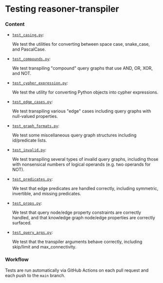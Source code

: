# Testing reasoner-transpiler

### Content

* [`test_casing.py`](test_casing.py):

  We test the utilities for converting between space case, snake_case, and PascalCase.

* [`test_compounds.py`](test_compounds.py):

  We test transpiling "compound" query graphs that use AND, OR, XOR, and NOT.

* [`test_cypher_expression.py`](test_cypher_expression.py):

  We test the utility for converting Python objects into cypher expressions.

* [`test_edge_cases.py`](test_edge_cases.py):

  We test transpiling various "edge" cases including query graphs with null-valued properties.

* [`test_graph_formats.py`](test_graph_formats.py):

  We test some miscellaneous query graph structures including id/predicate lists.

* [`test_invalid.py`](test_invalid.py):

  We test transpiling several types of invalid query graphs, including those with nonsensical numbers of logical operands (e.g. two operands for NOT).

* [`test_predicates.py`](test_predicates.py):

  We test that edge predicates are handled correctly, including symmetric, invertible, and missing predicates.

* [`test_props.py`](test_props.py):

  We test that query node/edge property constraints are correctly handled, and that knowledge graph node/edge properties are correctly surfaced.

* [`test_query_args.py`](test_query_args.py):

  We test that the transpiler arguments behave correctly, including skip/limit and max_connectivity.

### Workflow

Tests are run automatically via GitHub Actions on each pull request and each push to the `main` branch.
